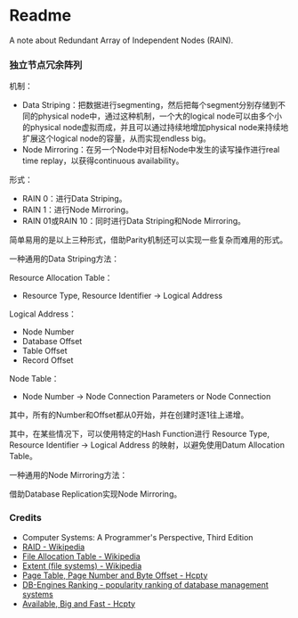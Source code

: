 # Readme
A note about Redundant Array of Independent Nodes (RAIN).

### 独立节点冗余阵列

机制：
- Data Striping：把数据进行segmenting，然后把每个segment分别存储到不同的physical node中，通过这种机制，一个大的logical node可以由多个小的physical node虚拟而成，并且可以通过持续地增加physical node来持续地扩展这个logical node的容量，从而实现endless big。
- Node Mirroring：在另一个Node中对目标Node中发生的读写操作进行real time replay，以获得continuous availability。

形式：
- RAIN 0：进行Data Striping。
- RAIN 1：进行Node Mirroring。
- RAIN 01或RAIN 10：同时进行Data Striping和Node Mirroring。

简单易用的是以上三种形式，借助Parity机制还可以实现一些复杂而难用的形式。

一种通用的Data Striping方法：

Resource Allocation Table：
- Resource Type, Resource Identifier -> Logical Address

Logical Address：
- Node Number
- Database Offset
- Table Offset
- Record Offset

Node Table：
- Node Number -> Node Connection Parameters or Node Connection

其中，所有的Number和Offset都从0开始，并在创建时逐1往上递增。

其中，在某些情况下，可以使用特定的Hash Function进行 Resource Type, Resource Identifier -> Logical Address 的映射，以避免使用Datum Allocation Table。

一种通用的Node Mirroring方法：

借助Database Replication实现Node Mirroring。

### Credits
- Computer Systems: A Programmer's Perspective, Third Edition
- [RAID - Wikipedia](https://en.wikipedia.org/wiki/RAID)
- [File Allocation Table - Wikipedia](https://en.wikipedia.org/wiki/File_Allocation_Table)
- [Extent (file systems) - Wikipedia](https://en.wikipedia.org/wiki/Extent_(file_systems))
- [Page Table, Page Number and Byte Offset - Hcpty](https://github.com/hcpty/page-table-page-number-and-byte-offset)
- [DB-Engines Ranking - popularity ranking of database management systems](https://db-engines.com/en/ranking)
- [Available, Big and Fast - Hcpty](https://github.com/hcpty/available-big-and-fast)
